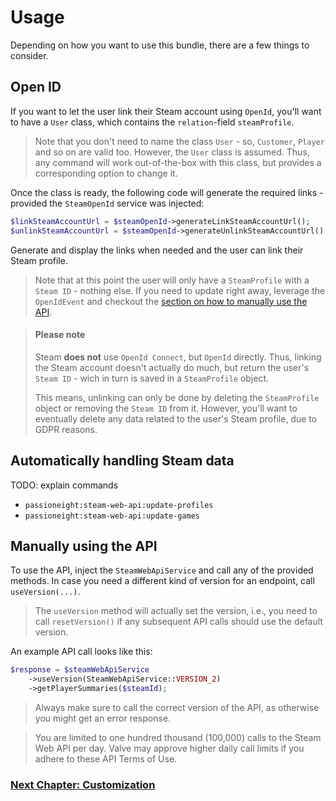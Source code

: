 # Usage
Depending on how you want to use this bundle, there are a few things to consider.

## Open ID
If you want to let the user link their Steam account using `OpenId`, you'll want to have a `User` class, which contains
the `relation`-field `steamProfile`.

> Note that you don't need to name the class `User` - so, `Customer`, `Player` and so on are valid too.
> However, the `User` class is assumed. Thus, any command will work out-of-the-box with this class, but provides
> a corresponding option to change it.

Once the class is ready, the following code will generate the required links - provided the
`SteamOpenId` service was injected:

```php
$linkSteamAccountUrl = $steamOpenId->generateLinkSteamAccountUrl();
$unlinkSteamAccountUrl = $steamOpenId->generateUnlinkSteamAccountUrl();
```

Generate and display the links when needed and the user can link their Steam profile.

> Note that at this point the user will only have a `SteamProfile` with a `Steam ID` - nothing else. If you need to update
> right away, leverage the `OpenIdEvent` and checkout the [section on how to manually use the API](#manually-using-the-api).

> #### Please note
> Steam **does not** use `OpenId Connect`, but `OpenId` directly.
> Thus, linking the Steam account doesn't actually do much, but return the
> user's `Steam ID` - wich in turn is saved in a `SteamProfile` object.
> 
> This means, unlinking can only be done by deleting the `SteamProfile` object or
> removing the `Steam ID` from it. However, you'll want to eventually delete any data
> related to the user's Steam profile, due to GDPR reasons.

## Automatically handling Steam data
TODO: explain commands

- `passioneight:steam-web-api:update-profiles`
- `passioneight:steam-web-api:update-games`

## Manually using the API
To use the API, inject the `SteamWebApiService` and call any of the provided methods. In case you need a different
kind of version for an endpoint, call `useVersion(...)`.

> The `useVersion` method will actually set the version, i.e., you need to call `resetVersion()` if any subsequent API calls
> should use the default version.

An example API call looks like this:

```php
$response = $steamWebApiService
    ->useVersion(SteamWebApiService::VERSION_2)
    ->getPlayerSummaries($steamId);
```

> Always make sure to call the correct version of the API, as otherwise you might get an error response.




> You are limited to one hundred thousand (100,000) calls to the Steam Web API per day.
> Valve may approve higher daily call limits if you adhere to these API Terms of Use.

### [Next Chapter: Customization](/documentation/30_customization.md)